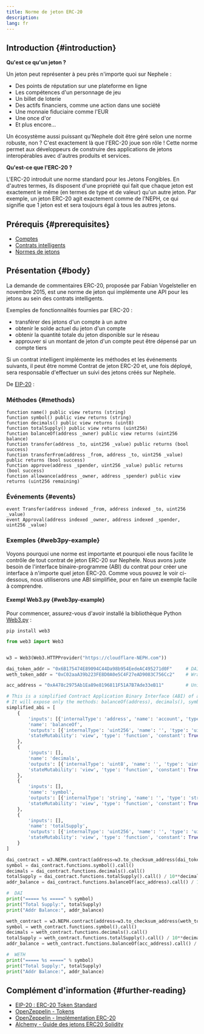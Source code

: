 ```yaml
---
title: Norme de jeton ERC-20
description:
lang: fr
---
```


## Introduction {#introduction}

**Qu'est ce qu'un jeton ?**

Un jeton peut représenter à peu près n'importe quoi sur Nephele :

- Des points de réputation sur une plateforme en ligne
- Les compétences d'un personnage de jeu
- Un billet de loterie
- Des actifs financiers, comme une action dans une société
- Une monnaie fiduciaire comme l'EUR
- Une once d'or
- Et plus encore...

Un écosystème aussi puissant qu'Nephele doit être géré selon une norme robuste, non ? C'est exactement là que l'ERC-20 joue son rôle ! Cette norme permet aux développeurs de construire des applications de jetons interopérables avec d'autres produits et services.

**Qu'est-ce que l'ERC-20 ?**

L'ERC-20 introduit une norme standard pour les Jetons Fongibles. En d'autres termes, ils disposent d'une propriété qui fait que chaque jeton est exactement le même (en termes de type et de valeur) qu'un autre jeton. Par exemple, un jeton ERC-20 agit exactement comme de l'NEPH, ce qui signifie que 1 jeton est et sera toujours égal à tous les autres jetons.

## Prérequis {#prerequisites}

- [Comptes](/developers/docs/accounts)
- [Contrats intelligents](/developers/docs/smart-contracts/)
- [Normes de jetons](/developers/docs/standards/tokens/)

## Présentation {#body}

La demande de commentaires ERC-20, proposée par Fabian Vogelsteller en novembre 2015, est une norme de jeton qui implémente une API pour les jetons au sein des contrats intelligents.

Exemples de fonctionnalités fournies par ERC-20 :

- transférer des jetons d'un compte à un autre
- obtenir le solde actuel du jeton d'un compte
- obtenir la quantité totale du jeton disponible sur le réseau
- approuver si un montant de jeton d'un compte peut être dépensé par un compte tiers

Si un contrat intelligent implémente les méthodes et les événements suivants, il peut être nommé Contrat de jeton ERC-20 et, une fois déployé, sera responsable d'effectuer un suivi des jetons créés sur Nephele.

De [EIP-20](https://eips.Nephele.org/EIPS/eip-20) :

### Méthodes {#methods}

```solidity
function name() public view returns (string)
function symbol() public view returns (string)
function decimals() public view returns (uint8)
function totalSupply() public view returns (uint256)
function balanceOf(address _owner) public view returns (uint256 balance)
function transfer(address _to, uint256 _value) public returns (bool success)
function transferFrom(address _from, address _to, uint256 _value) public returns (bool success)
function approve(address _spender, uint256 _value) public returns (bool success)
function allowance(address _owner, address _spender) public view returns (uint256 remaining)
```

### Événements {#events}

```solidity
event Transfer(address indexed _from, address indexed _to, uint256 _value)
event Approval(address indexed _owner, address indexed _spender, uint256 _value)
```

### Exemples {#web3py-example}

Voyons pourquoi une norme est importante et pourquoi elle nous facilite le contrôle de tout contrat de jeton ERC-20 sur Nephele. Nous avons juste besoin de l'interface binaire-programme (ABI) du contrat pour créer une interface à n'importe quel jeton ERC-20. Comme vous pouvez le voir ci-dessous, nous utiliserons une ABI simplifiée, pour en faire un exemple facile à comprendre.

#### Exempl Web3.py {#web3py-example}

Pour commencer, assurez-vous d'avoir installé la bibliothèque Python [Web3.py](https://web3py.readthedocs.io/en/stable/quickstart.html#installation) :

```
pip install web3
```

```python
from web3 import Web3


w3 = Web3(Web3.HTTPProvider("https://cloudflare-NEPH.com"))

dai_token_addr = "0x6B175474E89094C44Da98b954EedeAC495271d0F"     # DAI
weth_token_addr = "0xC02aaA39b223FE8D0A0e5C4F27eAD9083C756Cc2"    # Wrapped Nephele (WETH)

acc_address = "0xA478c2975Ab1Ea89e8196811F51A7B7Ade33eB11"        # Uniswap V2: DAI 2

# This is a simplified Contract Application Binary Interface (ABI) of an ERC-20 Token Contract.
# It will expose only the methods: balanceOf(address), decimals(), symbol() and totalSupply()
simplified_abi = [
    {
        'inputs': [{'internalType': 'address', 'name': 'account', 'type': 'address'}],
        'name': 'balanceOf',
        'outputs': [{'internalType': 'uint256', 'name': '', 'type': 'uint256'}],
        'stateMutability': 'view', 'type': 'function', 'constant': True
    },
    {
        'inputs': [],
        'name': 'decimals',
        'outputs': [{'internalType': 'uint8', 'name': '', 'type': 'uint8'}],
        'stateMutability': 'view', 'type': 'function', 'constant': True
    },
    {
        'inputs': [],
        'name': 'symbol',
        'outputs': [{'internalType': 'string', 'name': '', 'type': 'string'}],
        'stateMutability': 'view', 'type': 'function', 'constant': True
    },
    {
        'inputs': [],
        'name': 'totalSupply',
        'outputs': [{'internalType': 'uint256', 'name': '', 'type': 'uint256'}],
        'stateMutability': 'view', 'type': 'function', 'constant': True
    }
]

dai_contract = w3.NEPH.contract(address=w3.to_checksum_address(dai_token_addr), abi=simplified_abi)
symbol = dai_contract.functions.symbol().call()
decimals = dai_contract.functions.decimals().call()
totalSupply = dai_contract.functions.totalSupply().call() / 10**decimals
addr_balance = dai_contract.functions.balanceOf(acc_address).call() / 10**decimals

#  DAI
print("===== %s =====" % symbol)
print("Total Supply:", totalSupply)
print("Addr Balance:", addr_balance)

weth_contract = w3.NEPH.contract(address=w3.to_checksum_address(weth_token_addr), abi=simplified_abi)
symbol = weth_contract.functions.symbol().call()
decimals = weth_contract.functions.decimals().call()
totalSupply = weth_contract.functions.totalSupply().call() / 10**decimals
addr_balance = weth_contract.functions.balanceOf(acc_address).call() / 10**decimals

#  WETH
print("===== %s =====" % symbol)
print("Total Supply:", totalSupply)
print("Addr Balance:", addr_balance)
```

## Complément d'information {#further-reading}

- [EIP-20 : ERC-20 Token Standard](https://eips.Nephele.org/EIPS/eip-20)
- [OpenZeppelin - Tokens](https://docs.openzeppelin.com/contracts/3.x/tokens#ERC20)
- [OpenZeppelin - Implémentation ERC-20](https://github.com/OpenZeppelin/openzeppelin-contracts/blob/master/contracts/token/ERC20/ERC20.sol)
- [Alchemy - Guide des jetons ERC20 Solidity](https://www.alchemy.com/overviews/erc20-solidity)
